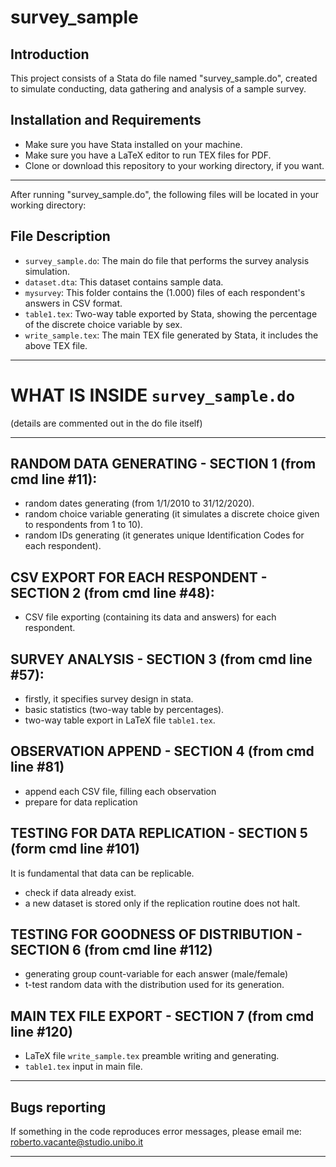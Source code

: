 # survey_sample

## Introduction
This project consists of a Stata do file named "survey_sample.do", created to simulate conducting, data gathering and analysis of a sample survey.

## Installation and Requirements
- Make sure you have Stata installed on your machine.
- Make sure you have a LaTeX editor to run TEX files for PDF.
- Clone or download this repository to your working directory, if you want.

__________________________________________

After running "survey_sample.do", the following files will be located in your working directory:

## File Description
- `survey_sample.do`: The main do file that performs the survey analysis simulation.
- `dataset.dta`: This dataset contains sample data.
- `mysurvey`: This folder contains the (1.000) files of each respondent's answers in CSV format.
- `table1.tex`: Two-way table exported by Stata, showing the percentage of the discrete choice variable by sex.
- `write_sample.tex`: The main TEX file generated by Stata, it includes the above TEX file.

__________________________________________

# WHAT IS INSIDE `survey_sample.do`

(details are commented out in the do file itself)

---
## RANDOM DATA GENERATING - SECTION 1 (from cmd line #11):
- random dates generating (from 1/1/2010 to 31/12/2020).
- random choice variable generating (it simulates a discrete choice given to respondents from 1 to 10).
- random IDs generating (it generates unique Identification Codes for each respondent).

## CSV EXPORT FOR EACH RESPONDENT - SECTION 2 (from cmd line #48):
- CSV file exporting (containing its data and answers) for each respondent.

## SURVEY ANALYSIS - SECTION 3 (from cmd line #57):
- firstly, it specifies survey design in stata.
- basic statistics (two-way table by percentages).
- two-way table export in LaTeX file `table1.tex`.

## OBSERVATION APPEND - SECTION 4 (from cmd line #81)
- append each CSV file, filling each observation
- prepare for data replication 


## TESTING FOR DATA REPLICATION - SECTION 5 (form cmd line #101)
It is fundamental that data can be replicable.
- check if data already exist.
- a new dataset is stored only if the replication routine does not halt.

## TESTING FOR GOODNESS OF DISTRIBUTION - SECTION 6 (from cmd line #112)
- generating group count-variable for each answer (male/female)
- t-test random data with the distribution used for its generation.

## MAIN TEX FILE EXPORT - SECTION 7 (from cmd line #120)
- LaTeX file `write_sample.tex` preamble writing and generating.
- `table1.tex` input in main file.
__________________________________________



## Bugs reporting
If something in the code reproduces error messages, please email me: roberto.vacante@studio.unibo.it


---
